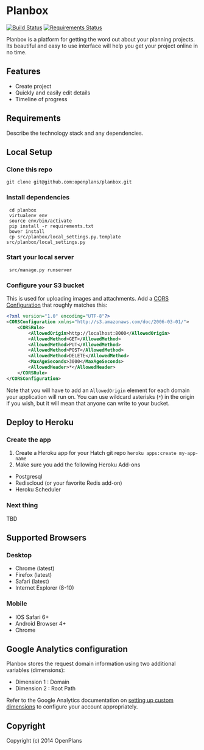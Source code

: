 # Planbox

[![Build Status](https://travis-ci.org/civiclaboratories/planbox.png?branch=staging)](https://travis-ci.org/openplans/planbox)
[![Requirements Status](https://requires.io/github/civiclaboratories/planbox/requirements.png?branch=staging)](https://requires.io/github/openplans/planbox/requirements/?branch=staging)

Planbox is a platform for getting the word out about your planning projects.
Its beautiful and easy to use interface will help you get your project online
in no time.

## Features

* Create project
* Quickly and easily edit details
* Timeline of progress


## Requirements

Describe the technology stack and any dependencies.

## Local Setup

### Clone this repo

    git clone git@github.com:openplans/planbox.git

### Install dependencies

     cd planbox
     virtualenv env
     source env/bin/activate
     pip install -r requirements.txt
     bower install
     cp src/planbox/local_settings.py.template src/planbox/local_settings.py

### Start your local server

     src/manage.py runserver

### Configure your S3 bucket

This is used for uploading images and attachments. Add a
[CORS Configuration](http://docs.aws.amazon.com/AmazonS3/latest/dev/cors.html)
that roughly matches this:

```xml
<?xml version="1.0" encoding="UTF-8"?>
<CORSConfiguration xmlns="http://s3.amazonaws.com/doc/2006-03-01/">
    <CORSRule>
        <AllowedOrigin>http://localhost:8000</AllowedOrigin>
        <AllowedMethod>GET</AllowedMethod>
        <AllowedMethod>PUT</AllowedMethod>
        <AllowedMethod>POST</AllowedMethod>
        <AllowedMethod>DELETE</AllowedMethod>
        <MaxAgeSeconds>3000</MaxAgeSeconds>
        <AllowedHeader>*</AllowedHeader>
    </CORSRule>
</CORSConfiguration>
```

Note that you will have to add an `AllowedOrigin` element for each domain your
application will run on. You can use wildcard asterisks (`*`) in the origin if
you wish, but it will mean that anyone can write to your bucket.

## Deploy to Heroku

### Create the app

1. Create a Heroku app for your Hatch git repo `heroku apps:create my-app-name`
2. Make sure you add the following Heroku Add-ons
  * Postgresql
  * Rediscloud (or your favorite Redis add-on)
  * Heroku Scheduler

### Next thing

TBD


## Supported Browsers

### Desktop
* Chrome (latest)
* Firefox (latest)
* Safari (latest)
* Internet Explorer (8-10)

### Mobile
* IOS Safari 6+
* Android Browser 4+
* Chrome


## Google Analytics configuration

Planbox stores the request domain information using two additional variables
(dimensions):

* Dimension 1 : Domain
* Dimension 2 : Root Path

Refer to the Google Analytics documentation on [setting up custom dimensions](https://developers.google.com/analytics/devguides/platform/customdimsmets)
to configure your account appropriately.


## Copyright

Copyright (c) 2014 OpenPlans
